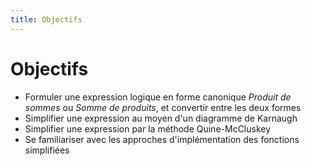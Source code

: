 ```yaml
---
title: Objectifs
---
```

# Objectifs

-   Formuler une expression logique en forme canonique
    *Produit de sommes* ou *Somme de produits*, et convertir entre les
    deux formes
-   Simplifier une expression au moyen d'un diagramme de
    Karnaugh
-   Simplifier une expression par la méthode Quine-McCluskey
-   Se familiariser avec les approches d'implémentation des fonctions simplifiées
